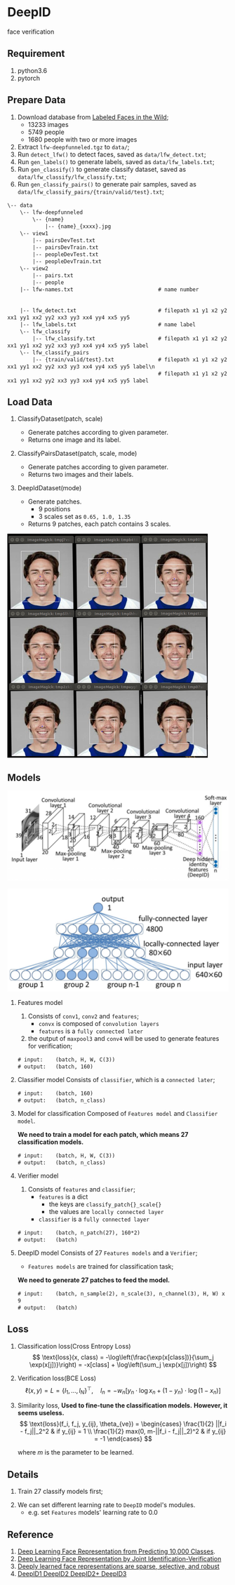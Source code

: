 # DeepID
face verification

## Requirement
1. python3.6
2. pytorch

## Prepare Data
1. Download database from [Labeled Faces in the Wild](http://vis-www.cs.umass.edu/lfw/index.html);
    - 13233 images
    - 5749 people
    - 1680 people with two or more images
2. Extract `lfw-deepfunneled.tgz` to `data/`;
3. Run `detect_lfw()` to detect faces, saved as `data/lfw_detect.txt`;
4. Run `gen_labels()` to generate labels, saved as `data/lfw_labels.txt`;
5. Run `gen_classify()` to generate classify dataset, saved as `data/lfw_classify/lfw_classify.txt`;
6. Run `gen_classify_pairs()` to generate pair samples, saved as `data/lfw_classify_pairs/{train/valid/test}.txt`;

```
\-- data
    \-- lfw-deepfunneled
        \-- {name}
            |-- {name}_{xxxx}.jpg
    \-- view1
        |-- pairsDevTest.txt
        |-- pairsDevTrain.txt
        |-- peopleDevTest.txt
        |-- peopleDevTrain.txt
    \-- view2
        |-- pairs.txt
        |-- people
    |-- lfw-names.txt                           # name number


    |-- lfw_detect.txt                          # filepath x1 y1 x2 y2 xx1 yy1 xx2 yy2 xx3 yy3 xx4 yy4 xx5 yy5
    |-- lfw_labels.txt                          # name label
    \-- lfw_classify
        |-- lfw_classify.txt                    # filepath x1 y1 x2 y2 xx1 yy1 xx2 yy2 xx3 yy3 xx4 yy4 xx5 yy5 label
    \-- lfw_classify_pairs
        |-- {train/valid/test}.txt              # filepath x1 y1 x2 y2 xx1 yy1 xx2 yy2 xx3 yy3 xx4 yy4 xx5 yy5 label\n
                                                # filepath x1 y1 x2 y2 xx1 yy1 xx2 yy2 xx3 yy3 xx4 yy4 xx5 yy5 label
```

## Load Data
1. ClassifyDataset(patch, scale)
    - Generate patches according to given parameter.
    - Returns one image and its label.

2. ClassifyPairsDataset(patch, scale, mode)
    - Generate patches according to given parameter.
    - Returns two images and their labels.

3. DeepIdDataset(mode)
    - Generate patches.
        - 9 positions
        - 3 scales
            set as `0.65, 1.0, 1.35`
    - Returns 9 patches, each patch contains 3 scales.

![patches](/images/patches.png)
    

## Models

![classifier_model](/images/classifier_model.png)

![verifier_model](/images/verifier_model.png)


1. Features model
    1. Consists of `conv1`, `conv2` and `features`;
        - `convx` is composed of `convolution layers`
        - `features` is a `fully connected later`
    3. the output of `maxpool3` and `conv4` will be used to generate features for verification;

    ```
    # input:    (batch, H, W, C(3))
    # output:   (batch, 160)
    ```

2. Classifier model
    Consists of `classifier`, which is a `connected later`;

    ```
    # input:    (batch, 160)
    # output:   (batch, n_class)
    ```

3. Model for classification
    Composed of `Features model` and `Classifier model`.
    
    **We need to train a model for each patch, which means 27 classification models.**

    ```
    # input:    (batch, H, W, C(3))
    # output:   (batch, n_class)
    ```

4. Verifier model
    1. Consists of `features` and `classifier`;
        - `features` is a dict
            - the keys are `classify_patch{}_scale{}`
            - the values are `locally connected layer`
        - `classifier` is a `fully connected layer`

    ```
    # input:    (batch, n_patch(27), 160*2)
    # output:   (batch)
    ```

3. DeepID model
    Consists of 27 `Features models` and a `Verifier`;
    - `Features models` are trained for classification task;

    **We need to generate 27 patches to feed the model.**

    ```
    # input:    (batch, n_sample(2), n_scale(3), n_channel(3), H, W) x 9
    # output:   (batch)
    ```

## Loss
1. Classification loss(Cross Entropy Loss)
    $$
    \text{loss}(x, class) = -\log\left(\frac{\exp(x[class])}{\sum_j \exp(x[j])}\right)
                    = -x[class] + \log\left(\sum_j \exp(x[j])\right)
    $$
    
2. Verification loss(BCE Loss)
    $$
    \ell(x, y) = L = \{l_1,\dots,l_N\}^\top, \quad
    l_n = - w_n \left[ y_n \cdot \log x_n + (1 - y_n) \cdot \log (1 - x_n) \right]
    $$

3. Similarity loss, **Used to fine-tune the classification models.**
    **However, it seems useless.**
    $$
    \text{loss}(f_i, f_j, y_{ij}, \theta_{ve}) = 
    \begin{cases}
        \frac{1}{2} ||f_i - f_j||_2^2 & if y_{ij} =  1 \\
        \frac{1}{2} max(0, m-||f_i - f_j||_2)^2 & if y_{ij} = -1 
    \end{cases}
    $$

    where $m$ is the parameter to be learned.

## Details
1. Train 27 classify models first;
<!-- 2. Flip patches to generate more features; -->
2. We can set different learning rate to `DeepID` model's modules.
    - e.g. set `Features` models' learning rate to 0.0

## Reference
1. [Deep Learning Face Representation from Predicting 10,000 Classes](https://ieeexplore.ieee.org/document/6909640?tp=&arnumber=6909640&refinements%3D4291944822%26sortType%3Ddesc_p_Publication_Year%26ranges%3D2014_2014_p_Publication_Year%26pageNumber%3D284%26rowsPerPage%3D100=).
2. [Deep Learning Face Representation by Joint Identification-Verification](https://www.researchgate.net/publication/263237688_Deep_Learning_Face_Representation_by_Joint_Identification-Verification)
3. [Deeply learned face representations are sparse, selective, and robust](http://xueshu.baidu.com/s?wd=paperuri:%28107f066157bf469540490ec52b0e65cd%29&filter=sc_long_sign&tn=SE_xueshusource_2kduw22v&sc_vurl=http://ieeexplore.ieee.org/xpls/icp.jsp?arnumber=7298907&ie=utf-8&sc_us=5787535078988981639)
4. [DeepID1 DeepID2 DeepID2+ DeepID3](https://blog.csdn.net/yuanchheneducn/article/details/51034463)
